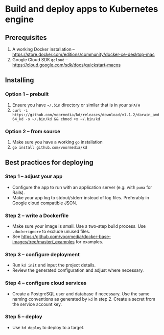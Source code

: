# Build and deploy apps to Kubernetes engine

## Prerequisites

1. A working Docker installation – https://store.docker.com/editions/community/docker-ce-desktop-mac
2. Google Cloud SDK `gcloud` – https://cloud.google.com/sdk/docs/quickstart-macos

## Installing

### Option 1 – prebuilt
1. Ensure you have `~/.bin` directory or similar that is in your `$PATH`
1. `curl -L https://github.com/voormedia/kd/releases/download/v1.1.2/darwin_amd64_kd -o ~/.bin/kd && chmod +x ~/.bin/kd`

### Option 2 – from source
1. Make sure you have a working `go` installation
2. `go install github.com/voormedia/kd`


## Best practices for deploying

### Step 1 – adjust your app

* Configure the app to run with an application server (e.g. with `puma` for Rails).
* Make your app log to stdout/stderr instead of log files. Preferably in Google cloud compatible JSON.

### Step 2 – write a Dockerfile

* Make sure your image is small. Use a two-step build process. Use `.dockerignore` to exclude unused files.
* See https://github.com/voormedia/docker-base-images/tree/master/_examples for examples.

### Step 3 – configure deployment

* Run `kd init` and input the project details.
* Review the generated configuration and adjust where necessary.

### Step 4 – configure cloud services

* Create a PostgreSQL user and database if necessary. Use the same naming conventions as generated by `kd` in step 2. Create a secret from the service account key.

### Step 5 – deploy

* Use `kd deploy` to deploy to a target.
